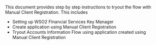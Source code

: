 This document provides step by step instructions to tryout the flow with Manual Client Registration. This includes

- Setting up WSO2 FInancial Services Key Manager
- Create application using Manual Client Registration
- Tryout Accounts Information Flow using application created using Manual Client Registration